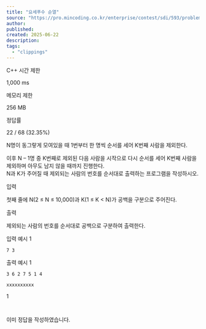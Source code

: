 ```yaml
---
title: "요세푸수 순열"
source: "https://pro.mincoding.co.kr/enterprise/contest/sdi/593/problem/14470"
author:
published:
created: 2025-06-22
description:
tags:
  - "clippings"
---
```

C++ 시간 제한

1,000 ms

메모리 제한

256 MB

정답률

22 / 68 (32.35%)

N명이 동그랗게 모여있을 때 1번부터 한 명씩 순서를 세어 K번째 사람을 제외한다.

이후 N – 1명 중 K번째로 제외된 다음 사람을 시작으로 다시 순서를 세어 K번째 사람을 제외하며 아무도 남지 않을 때까지 진행한다.  
N과 K가 주어질 때 제외되는 사람의 번호를 순서대로 출력하는 프로그램을 작성하시오.

입력

첫째 줄에 N(2 ≤ N ≤ 10,000)과 K(1 ≤ K < N)가 공백을 구분으로 주어진다.

출력

제외되는 사람의 번호를 순서대로 공백으로 구분하여 출력한다.

입력 예시 1

```
7 3
```

출력 예시 1

```
3 6 2 7 5 1 4
```

```
xxxxxxxxxx
```

1

```
​
```

이미 정답을 작성하였습니다.